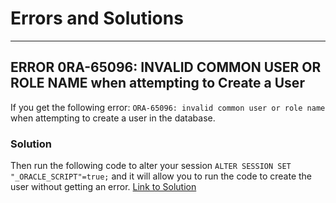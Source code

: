 # Errors and Solutions
----------------------

## ERROR 0RA-65096: INVALID COMMON USER OR ROLE NAME when attempting to Create a User
If you get the following error: `ORA-65096: invalid common user or role name`
when attempting to create a user in the database.
### Solution
Then run the following code to
alter your session `ALTER SESSION SET "_ORACLE_SCRIPT"=true;` and it will allow
you to run the code to create the user without getting an error.
[Link to Solution](https://www.youtube.com/watch?v=LkNbjAXkOWg)
